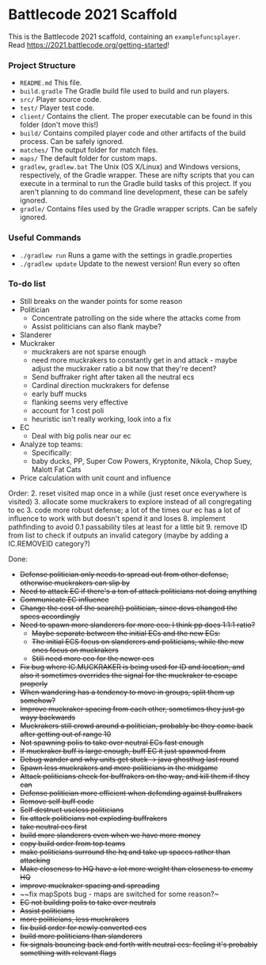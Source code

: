 # Battlecode 2021 Scaffold

This is the Battlecode 2021 scaffold, containing an `examplefuncsplayer`. Read https://2021.battlecode.org/getting-started!

### Project Structure

- `README.md`
    This file.
- `build.gradle`
    The Gradle build file used to build and run players.
- `src/`
    Player source code.
- `test/`
    Player test code.
- `client/`
    Contains the client. The proper executable can be found in this folder (don't move this!)
- `build/`
    Contains compiled player code and other artifacts of the build process. Can be safely ignored.
- `matches/`
    The output folder for match files.
- `maps/`
    The default folder for custom maps.
- `gradlew`, `gradlew.bat`
    The Unix (OS X/Linux) and Windows versions, respectively, of the Gradle wrapper. These are nifty scripts that you can execute in a terminal to run the Gradle build tasks of this project. If you aren't planning to do command line development, these can be safely ignored.
- `gradle/`
    Contains files used by the Gradle wrapper scripts. Can be safely ignored.


### Useful Commands

- `./gradlew run`
    Runs a game with the settings in gradle.properties
- `./gradlew update`
    Update to the newest version! Run every so often


### To-do list

- Still breaks on the wander points for some reason
- Politician
    - Concentrate patrolling on the side where the attacks come from
    - Assist politicians can also flank maybe?
- Slanderer
- Muckraker
    - muckrakers are not sparse enough
    - need more muckrakers to constantly get in and attack - maybe adjust the muckraker ratio a bit now that they're decent?
    - Send buffraker right after taken all the neutral ecs
    - Cardinal direction muckrakers for defense
    - early buff mucks
    - flanking seems very effective
    - account for 1 cost poli
    - heuristic isn't really working, look into a fix
- EC
    - Deal with big polis near our ec
- Analyze top teams:
    - Specifically:
    - baby ducks, PP, Super Cow Powers, Kryptonite, Nikola, Chop Suey, Malott Fat Cats
- Price calculation with unit count and influence

Order:
2. reset visited map once in a while (just reset once everywhere is visited)
3. allocate some muckrakers to explore instead of all congregating to ec
3. code more robust defense; a lot of the times our ec has a lot of influence to work with but doesn't spend it and loses
8. implement pathfinding to avoid 0.1 passability tiles at least for a little bit
9. remove ID from list to check if outputs an invalid category (maybe by adding a IC.REMOVEID category?)



Done:
- ~~Defense politician only needs to spread out from other defense, otherwise muckrakers can slip by~~
- ~~Need to attack EC if there's a ton of attack politicians not doing anything~~
- ~~Communicate EC influence~~
- ~~Change the cost of the search() politician, since devs changed the specs accordingly~~
- ~~Need to spawn more slanderers for more eco: I think pp does 1:1:1 ratio?~~
    - ~~Maybe separate between the initial ECs and the new ECs:~~
    - ~~The initial ECS focus on slanderers and politicians, while the new ones focus on muckrakers~~
    - ~~Still need more eco for the newer ecs~~
- ~~Fix bug where IC.MUCKRAKER is being used for ID and location, and also it sometimes overrides the signal for the muckraker to escape properly~~
- ~~When wandering has a tendency to move in groups, split them up somehow?~~
- ~~Improve muckraker spacing from each other, sometimes they just go wayy backwards~~
- ~~Muckrakers still crowd around a politician, probably bc they come back after getting out of range 10~~
- ~~Not spawning polis to take over neutral ECs fast enough~~
- ~~If muckraker buff is large enough, buff EC it just spawned from~~
- ~~Debug wander and why units get stuck -> java ghosthug last round~~
- ~~Spawn less muckrakers and more politicians in the midgame~~
- ~~Attack politicians check for buffrakers on the way, and kill them if they can~~
- ~~Defense politician more efficient when defending against buffrakers~~
- ~~Remove self buff code~~
- ~~Self destruct useless politicians~~
- ~~fix attack politicians not exploding buffrakers~~
- ~~take neutral ecs first~~
- ~~build more slanderers even when we have more money~~
- ~~copy build order from top teams~~
- ~~make politicians surround the hq and take up spaces rather than attacking~~
- ~~Make closeness to HQ have a lot more weight than closeness to enemy HQ~~
- ~~improve muckraker spacing and spreading~~
- ~~fix mapSpots bug - maps are switched for some reason?~
- ~~EC not building polis to take over neutrals~~
- ~~Assist politicians~~
- ~~more politicians, less muckrakers~~
- ~~fix build order for newly converted ecs~~
- ~~build more politicians than slanderers~~
- ~~fix signals bouncing back and forth with neutral ecs: feeling it's probably something with relevant flags~~